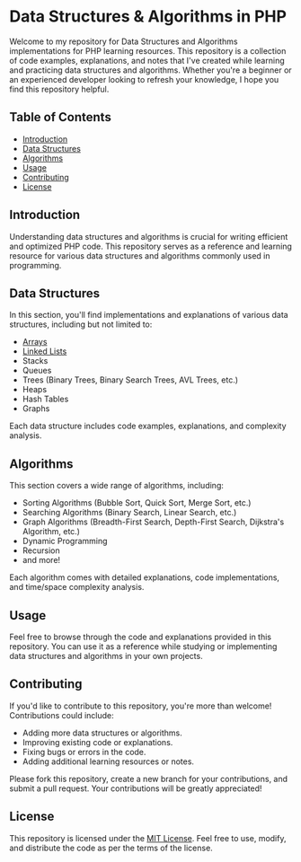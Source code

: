 # Data Structures &amp; Algorithms in PHP

Welcome to my repository for Data Structures and Algorithms implementations for PHP learning resources. This repository is a collection of code examples, explanations, and notes that I've created while learning and practicing data structures and algorithms. Whether you're a beginner or an experienced developer looking to refresh your knowledge, I hope you find this repository helpful.

## Table of Contents

- [Introduction](#introduction)
- [Data Structures](#data-structures)
- [Algorithms](#algorithms)
- [Usage](#usage)
- [Contributing](#contributing)
- [License](#license)

## Introduction

Understanding data structures and algorithms is crucial for writing efficient and optimized PHP code. This repository serves as a reference and learning resource for various data structures and algorithms commonly used in programming.

## Data Structures

In this section, you'll find implementations and explanations of various data structures, including but not limited to:

- [Arrays](https://github.com/mranidev/DSA_PHP/blob/main/ARRAYS.md)
- [Linked Lists](https://github.com/mranidev/DSA_PHP/blob/main/LINKEDLIST.md)
- Stacks
- Queues
- Trees (Binary Trees, Binary Search Trees, AVL Trees, etc.)
- Heaps
- Hash Tables
- Graphs

Each data structure includes code examples, explanations, and complexity analysis.

## Algorithms

This section covers a wide range of algorithms, including:

- Sorting Algorithms (Bubble Sort, Quick Sort, Merge Sort, etc.)
- Searching Algorithms (Binary Search, Linear Search, etc.)
- Graph Algorithms (Breadth-First Search, Depth-First Search, Dijkstra's Algorithm, etc.)
- Dynamic Programming
- Recursion
- and more!

Each algorithm comes with detailed explanations, code implementations, and time/space complexity analysis.

## Usage

Feel free to browse through the code and explanations provided in this repository. You can use it as a reference while studying or implementing data structures and algorithms in your own projects.

## Contributing

If you'd like to contribute to this repository, you're more than welcome! Contributions could include:

- Adding more data structures or algorithms.
- Improving existing code or explanations.
- Fixing bugs or errors in the code.
- Adding additional learning resources or notes.

Please fork this repository, create a new branch for your contributions, and submit a pull request. Your contributions will be greatly appreciated!

## License

This repository is licensed under the [MIT License](LICENSE). Feel free to use, modify, and distribute the code as per the terms of the license.
